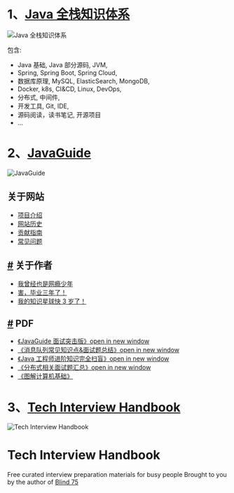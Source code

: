 # 1、[Java 全栈知识体系](https://www.pdai.tech/)

![Java 全栈知识体系](https://www.pdai.tech/_images/index-read.gif)

包含:
- Java 基础, Java 部分源码, JVM,
- Spring, Spring Boot, Spring Cloud,
- 数据库原理, MySQL, ElasticSearch, MongoDB,
- Docker, k8s, CI&CD, Linux, DevOps,
- 分布式, 中间件,
- 开发工具, Git, IDE,
- 源码阅读，读书笔记, 开源项目
- ...


# 2、[JavaGuide](https://javaguide.cn/)

![JavaGuide](https://javaguide.cn/logo.svg)

## 关于网站

- [项目介绍]()
- [网站历史]()
- [贡献指南]()
- [常见问题]()

## [#](#关于作者) 关于作者

- [我曾经也是网瘾少年]()
- [害，毕业三年了！]()
- [我的知识星球快 3 岁了！]()

## [#](#pdf) PDF

- [《JavaGuide 面试突击版》open in new window](https://mp.weixin.qq.com/s?__biz=Mzg2OTA0Njk0OA==&mid=100029614&idx=1&sn=62993c5cf10265cb7018db7f1ec67250&chksm=4ea1fb6579d67273499b7243641d4ef372decd08047bfbb6dfb5843ef81c7ccba209086cf345#rd)
- [《消息队列常见知识点&面试题总结》open in new window](https://t.1yb.co/Fy0u)
- [《Java 工程师进阶知识完全扫盲》open in new window](https://t.1yb.co/GXLF)
- [《分布式相关面试题汇总》open in new window](https://t.1yb.co/GXLF)
- [《图解计算机基础》](https://mp.weixin.qq.com/s?__biz=Mzg2OTA0Njk0OA==&mid=100021725&idx=1&sn=2db9664ca25363139a81691043e9fd8f&chksm=4ea19a1679d61300d8990f7e43bfc7f476577a81b712cf0f9c6f6552a8b219bc081efddb5c54#rd)


# 3、[Tech Interview Handbook](https://www.techinterviewhandbook.org/)

![Tech Interview Handbook](https://www.techinterviewhandbook.org/img/logo.svg)

# Tech Interview Handbook

Free curated interview preparation materials for busy people
Brought to you by the author of [Blind 75](https://www.teamblind.com/post/New-Year-Gift---Curated-List-of-Top-75-LeetCode-Questions-to-Save-Your-Time-OaM1orEU)
